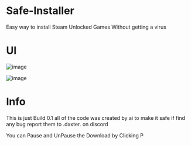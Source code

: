 # Safe-Installer

Easy way to install Steam Unlocked Games Without getting a virus 

# UI 

![image](https://github.com/Oxuu1/Safe-Installer/assets/65877374/2cecac44-9e33-4807-b145-b2bc6d0801ae)

![image](https://github.com/Oxuu1/Safe-Installer/assets/65877374/16df12ac-4d8a-486f-a4af-5a48e76bb68b)


# Info

This is just Build 0.1 all of the code was created by ai to make it safe if find any bug report them to .dxxter. on discord

You can Pause and UnPause the Download by Clicking P
